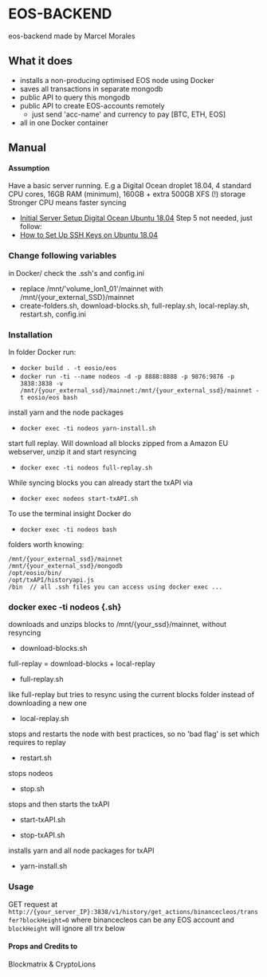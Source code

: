# EOS-BACKEND
eos-backend made by Marcel Morales  

## What it does
* installs a non-producing optimised EOS node using Docker
* saves all transactions in separate mongodb
* public API to query this mongodb
* public API to create EOS-accounts remotely
    * just send 'acc-name' and currency to pay [BTC, ETH, EOS]
* all in one Docker container

## Manual

#### Assumption
Have a basic server running. E.g a Digital Ocean droplet 18.04, 4 standard CPU cores, 16GB RAM (minimum), 160GB + extra 500GB XFS (!) storage  
Stronger CPU means faster syncing
* [Initial Server Setup Digital Ocean Ubuntu 18.04](https://www.digitalocean.com/community/tutorials/initial-server-setup-with-ubuntu-18-04) Step 5 not needed, just follow:
* [How to Set Up SSH Keys on Ubuntu 18.04](https://www.digitalocean.com/community/tutorials/how-to-set-up-ssh-keys-on-ubuntu-1804)

### Change following variables
in Docker/ check the .ssh's and config.ini
* replace /mnt/'volume_lon1_01'/mainnet  with /mnt/{your_external_SSD}/mainnet
* create-folders.sh, download-blocks.sh, full-replay.sh, local-replay.sh, restart.sh, config.ini

### Installation

In folder Docker run:

* ```docker build . -t eosio/eos```
* ```docker run -ti --name nodeos -d -p 8888:8888 -p 9876:9876 -p 3838:3838 -v /mnt/{your_external_ssd}/mainnet:/mnt/{your_external_ssd}/mainnet -t eosio/eos bash```

install yarn and the node packages  

* ```docker exec -ti nodeos yarn-install.sh  ```

start full replay. Will download all blocks zipped from a Amazon EU webserver, unzip it and start resyncing  

* ```docker exec -ti nodeos full-replay.sh  ```

While syncing blocks you can already start the txAPI via  

* ```docker exec nodeos start-txAPI.sh  ```

To use the terminal insight Docker do  

* ```docker exec -ti nodeos bash  ```

folders worth knowing:
```
/mnt/{your_external_ssd}/mainnet
/mnt/{your_external_ssd}/mongodb
/opt/eosio/bin/
/opt/txAPI/historyapi.js
/bin  // all .ssh files you can access using docker exec ...
```

### docker exec -ti nodeos {.sh}  

downloads and unzips blocks to /mnt/{your_ssd}/mainnet, without resyncing  

* download-blocks.sh

full-replay = download-blocks + local-replay  

* full-replay.sh  

like full-replay but tries to resync using the current blocks folder instead of downloading a new one  

* local-replay.sh  

stops and restarts the node with best practices, so no 'bad flag' is set which requires to replay  

* restart.sh  

stops nodeos  

* stop.sh  
  
stops and then starts the txAPI  
  
* start-txAPI.sh

* stop-txAPI.sh  

installs yarn and all node packages for txAPI

* yarn-install.sh


### Usage
GET request at
```http://{your_server_IP}:3838/v1/history/get_actions/binancecleos/transfer?blockHeight=0```
where binancecleos can be any EOS account and ```blockHeight``` will ignore all trx below

#### Props and Credits to
Blockmatrix & CryptoLions
